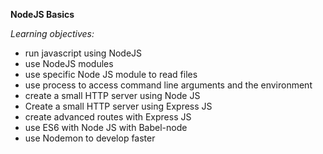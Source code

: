 **NodeJS Basics**

*Learning objectives:*

- run javascript using NodeJS
- use NodeJS modules
- use specific Node JS module to read files
- use process to access command line arguments and the environment
- create a small HTTP server using Node JS
- Create a small HTTP server using Express JS
- create advanced routes with Express JS
- use ES6 with Node JS with Babel-node
- use Nodemon to develop faster
